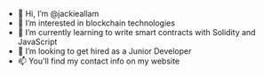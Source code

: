 - 👋 Hi, I’m @jackieallam
- 👀 I’m interested in blockchain technologies
- 🌱 I’m currently learning to write smart contracts with Solidity and JavaScript
- 💞️ I’m looking to get hired as a Junior Developer
- 📫 You'll find my contact info on my website

<!---
jackieallam/jackieallam is a ✨ special ✨ repository because its `README.md` (this file) appears on your GitHub profile.
You can click the Preview link to take a look at your changes.
--->
